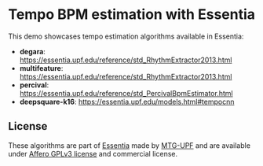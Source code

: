 # Tempo BPM estimation with Essentia

This demo showcases tempo estimation algorithms available in Essentia:
* **degara**:  https://essentia.upf.edu/reference/std_RhythmExtractor2013.html
* **multifeature**: https://essentia.upf.edu/reference/std_RhythmExtractor2013.html
* **percival**: https://essentia.upf.edu/reference/std_PercivalBpmEstimator.html
* **deepsquare-k16**: https://essentia.upf.edu/models.html#tempocnn


## License
These algorithms are part of [Essentia](https://essentia.upf.edu) made by [MTG-UPF](https://www.upf.edu/web/mtg/) and are available under [Affero GPLv3 license](https://www.tldrlegal.com/license/gnu-affero-general-public-license-v3-agpl-3-0) and commercial license.
